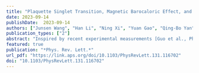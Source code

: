 ```yaml
---
title: "Plaquette Singlet Transition, Magnetic Barocaloric Effect, and Spin Supersolidity in the Shastry-Sutherland Model"
date: 2023-09-14
publishDate:  2023-09-14
authors: ["Junsen Wang", "Han Li", "Ning Xi", "Yuan Gao", "Qing-Bo Yan",  "Wei Li", "Gang Su"]
publication_types: ["2"]
abstract: "Inspired by recent experimental measurements [Guo et al., Phys. Rev. Lett. 124, 206602 (2020); Jiménez et al., Nature (London) 592, 370 (2021)] on frustrated quantum magnet SrCu2(BO3)2 under combined pressure and magnetic fields, we study the related spin-1/2 Shastry-Sutherland model using state-of-the-art tensor network methods. By calculating thermodynamics, correlations, and susceptibilities, we find, in zero magnetic field, not only a line of first-order dimer-singlet to plaquette-singlet phase transition ending with a critical point, but also signatures of the ordered plaquette-singlet transition with its critical end point terminating on this first-order line. Moreover, we uncover prominent magnetic barocaloric responses, a novel type of quantum correlation induced cooling effect, in the strongly fluctuating supercritical regime. Under finite fields, we identify a quantum phase transition from the plaquette-singlet phase to the spin supersolid phase that breaks simultaneously lattice translational and spin rotational symmetries. The present findings on the Shastry-Sutherland model are accessible in current experiments and would shed new light on the critical and supercritical phenomena in the archetypal frustrated quantum magnet SrCu2(BO3)2."
featured: true
publication: "*Phys. Rev. Lett.*"
url_pdf: "https://link.aps.org/doi/10.1103/PhysRevLett.131.116702"
doi: "10.1103/PhysRevLett.131.116702"
---
```


